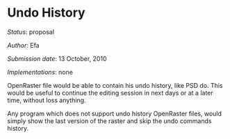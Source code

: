 # Undo History

*Status*: proposal

*Author*: Efa

*Submission date*: 13 October, 2010

*Implementations*: none

OpenRaster file would be able to contain his undo history, like PSD do. This
would be useful to continue the editing session in next days or at a later
time, without loss anything.

Any program which does not support undo history OpenRaster files, would simply
show the last version of the raster and skip the undo commands history.